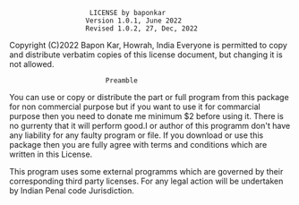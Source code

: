                     	LICENSE by baponkar
                       Version 1.0.1, June 2022
                       Revised 1.0.2, 27, Dec, 2022

 Copyright (C)2022 Bapon Kar,
 Howrah, India
 Everyone is permitted to copy and distribute verbatim copies
 of this license document, but changing it is not allowed.

                            Preamble

 You can use or copy or distribute the part or full program from this package for non commercial purpose  but if you want to use it for commarcial purpose
 then you need to donate me minimum $2 before using it.
There is no gurrenty that it will perform good.I or author of this programm don't have any liability for any faulty program or file.
If you download or use this package then you are fully agree with terms and conditions which are written in this License.


This program uses some external programms which are governed by their corresponding third party licenses.
For any legal action will be undertaken by Indian Penal code Jurisdiction.
